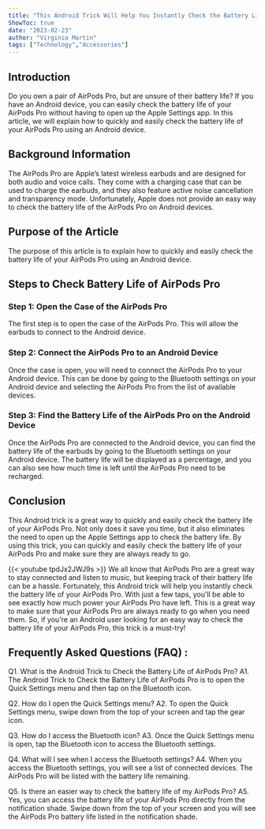 ```yaml
---
title: "This Android Trick Will Help You Instantly Check the Battery Life of Your AirPods Pro!"
ShowToc: true 
date: "2023-02-23"
author: "Virginia Martin" 
tags: ["Technology","Accessories"]
---
```

## Introduction 
Do you own a pair of AirPods Pro, but are unsure of their battery life? If you have an Android device, you can easily check the battery life of your AirPods Pro without having to open up the Apple Settings app. In this article, we will explain how to quickly and easily check the battery life of your AirPods Pro using an Android device. 

## Background Information
The AirPods Pro are Apple’s latest wireless earbuds and are designed for both audio and voice calls. They come with a charging case that can be used to charge the earbuds, and they also feature active noise cancellation and transparency mode. Unfortunately, Apple does not provide an easy way to check the battery life of the AirPods Pro on Android devices. 

## Purpose of the Article
The purpose of this article is to explain how to quickly and easily check the battery life of your AirPods Pro using an Android device. 

## Steps to Check Battery Life of AirPods Pro

### Step 1: Open the Case of the AirPods Pro
The first step is to open the case of the AirPods Pro. This will allow the earbuds to connect to the Android device. 

### Step 2: Connect the AirPods Pro to an Android Device
Once the case is open, you will need to connect the AirPods Pro to your Android device. This can be done by going to the Bluetooth settings on your Android device and selecting the AirPods Pro from the list of available devices. 

### Step 3: Find the Battery Life of the AirPods Pro on the Android Device
Once the AirPods Pro are connected to the Android device, you can find the battery life of the earbuds by going to the Bluetooth settings on your Android device. The battery life will be displayed as a percentage, and you can also see how much time is left until the AirPods Pro need to be recharged. 

## Conclusion
This Android trick is a great way to quickly and easily check the battery life of your AirPods Pro. Not only does it save you time, but it also eliminates the need to open up the Apple Settings app to check the battery life. By using this trick, you can quickly and easily check the battery life of your AirPods Pro and make sure they are always ready to go.

{{< youtube tpdJx2JWJ9s >}} 
We all know that AirPods Pro are a great way to stay connected and listen to music, but keeping track of their battery life can be a hassle. Fortunately, this Android trick will help you instantly check the battery life of your AirPods Pro. With just a few taps, you'll be able to see exactly how much power your AirPods Pro have left. This is a great way to make sure that your AirPods Pro are always ready to go when you need them. So, if you're an Android user looking for an easy way to check the battery life of your AirPods Pro, this trick is a must-try!

## Frequently Asked Questions (FAQ) :
Q1. What is the Android Trick to Check the Battery Life of AirPods Pro?
A1. The Android Trick to Check the Battery Life of AirPods Pro is to open the Quick Settings menu and then tap on the Bluetooth icon.

Q2. How do I open the Quick Settings menu?
A2. To open the Quick Settings menu, swipe down from the top of your screen and tap the gear icon.

Q3. How do I access the Bluetooth icon?
A3. Once the Quick Settings menu is open, tap the Bluetooth icon to access the Bluetooth settings.

Q4. What will I see when I access the Bluetooth settings?
A4. When you access the Bluetooth settings, you will see a list of connected devices. The AirPods Pro will be listed with the battery life remaining.

Q5. Is there an easier way to check the battery life of my AirPods Pro?
A5. Yes, you can access the battery life of your AirPods Pro directly from the notification shade. Swipe down from the top of your screen and you will see the AirPods Pro battery life listed in the notification shade.



